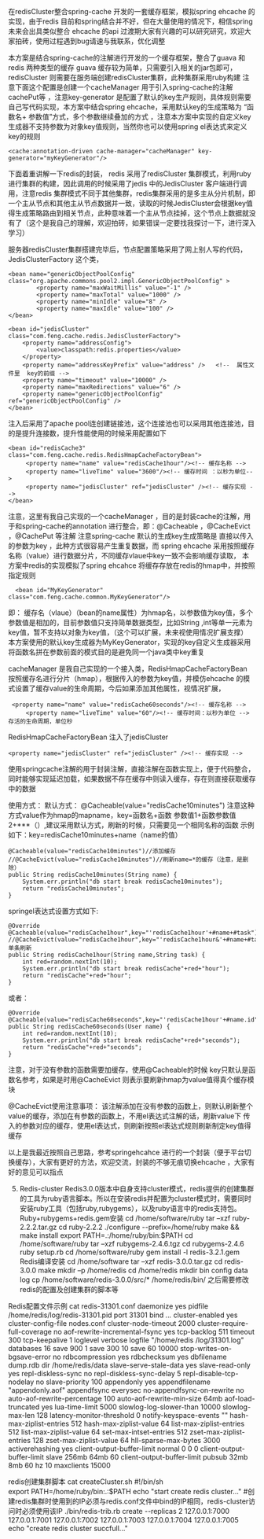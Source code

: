 ﻿
在redisCluster整合spring-cache 开发的一套缓存框架，模拟spring ehcache 的实现，由于redis 目前和spring结合并不好，但在大量使用的情况下，相信spring 未来会出具类似整合 ehcache 的api 过渡期大家有兴趣的可以研究研究，欢迎大家拍砖，使用过程遇到bug请速与我联系，优化调整

本方案是结合spring-cache的注解进行开发的一个缓存框架，整合了guava 和redis 两种类型的缓存 guava 缓存较为简单，只需要引入相关的jar包即可，redisCluster 则需要在服务端创建redisCluster集群，此种集群采用ruby构建
注意下面这个配置是创建一个cacheManager 用于引入spring-cache的注解 cachePut等 ，注意key-generator 是配置了默认的key生产规则，具体规则需要自己写代码实现，本方案中结合spring ehcache，采用默认key的生成策略为 “函数名+ 参数值”方式，多个参数继续叠加的方式 ，注意本方案中实现的自定义key生成器不支持参数为对象key值规则，当然你也可以使用spring el表达式来定义key的规则

	<cache:annotation-driven cache-manager="cacheManager" key-generator="myKeyGenerator"/> 

 
 
下面着重讲解一下redis的封装，
redis 采用了redisCluster 集群模式，利用ruby进行集群的构建，因此调用的时候采用了jedis 中的JedisCluster 客户端进行调用，注意redis 集群模式不同于其他集群，redis集群采用的是多主从分片机制，即一个主从节点和其他主从节点数据并一致，读取的时候JedisCluster会根据key值得生成策略路由到相关节点，此种意味着一个主从节点挂掉，这个节点上数据就没有了（这个是我自己的理解，欢迎拍砖，如果错误一定要找我探讨一下，进行深入学习）

服务器redisCluster集群搭建完毕后，节点配置策略采用了网上别人写的代码，JedisClusterFactory 这个类，

	<bean name="genericObjectPoolConfig" class="org.apache.commons.pool2.impl.GenericObjectPoolConfig" >  
	        <property name="maxWaitMillis" value="-1" />  
	        <property name="maxTotal" value="1000" />  
	        <property name="minIdle" value="8" />  
	        <property name="maxIdle" value="100" />  
	</bean>  
	  
	<bean id="jedisCluster" class="com.feng.cache.redis.JedisClusterFactory">  
	    <property name="addressConfig">  
	        <value>classpath:redis.properties</value>  
	    </property>  
	    <property name="addressKeyPrefix" value="address" />   <!--  属性文件里  key的前缀 -->    
	    <property name="timeout" value="10000" />  
	    <property name="maxRedirections" value="6" />  
	    <property name="genericObjectPoolConfig" ref="genericObjectPoolConfig" />  
	</bean>  
	
注入后采用了apache pool连创建链接池，这个连接池也可以采用其他连接池，目的是提升连接数，提升性能使用的时候采用配置如下

<!-- redis缓存1小时-->

    <bean id="redisCache3" class="com.feng.cache.redis.RedisHmapCacheFactoryBean">
		 <property name="name" value="redisCache1hour"/><!-- 缓存名称 -->
		 <property name="liveTime" value="3600"/><!-- 缓存时间 ：以秒为单位-->
    	 <property name="jedisCluster" ref="jedisCluster" /><!-- 缓存实现 -->
    </bean>	 
    
   注意，这里有我自己实现的一个cacheManager ，目的是封装cache的注解，用于和spring-cache的annotation 进行整合，即：@Cacheable ，@CacheEvict ，@CachePut 等注解
    注意spring-cache 默认的生成key生成策略是 直接以传入的参数为key ，此种方式很容易产生重复数据，而  spring ehcache 采用按照缓存名称（value）进行数据分片，不同缓存vlaue中key一致不会影响缓存读取，
    本方案中redis的实现模拟了spring ehcahce 将缓存存放在redis的hmap中，并按照指定规则
    
      <bean id="MyKeyGenerator" class="com.feng.cache.common.MyKeyGenerator"/> 
   即： 缓存名（vlaue）（bean的name属性）为hmap名，以参数值为key值，多个参数值是相加的，目前参数值只支持简单数据类型，比如String ,int等单一元素为key值，暂不支持以对象为key值，（这个可以扩展，未来视使用情况扩展支撑）
   本方案使用的默认key生成器为MyKeyGenerator，实现的key自定义生成器采用将函数名拼在参数前面的模式目的是避免同一个java类中key重复
    
cacheManager 是我自己实现的一个接入类，RedisHmapCacheFactoryBean 按照缓存名进行分片（hmap），根据传入的参数为key值，并模仿ehcache 的模式设置了缓存value的生命周期，今后如果添加其他属性，视情况扩展，

     <property name="name" value="redisCache60seconds"/><!-- 缓存名称 -->
		 <property name="liveTime" value="60"/><!-- 缓存时间：以秒为单位 -->  存活的生命周期，单位秒
	
RedisHmapCacheFactoryBean 注入了jedisCluster

	<property name="jedisCluster" ref="jedisCluster" /><!-- 缓存实现 --> 

使用springcache注解的用于封装注解，直接注解在函数实现上，便于代码整合，同时能够实现延迟加载，如果数据不存在缓存中则读入缓存，存在则直接获取缓存中的数据

使用方式：
默认方式：
@Cacheable(value="redisCache10minutes") 
 注意这种方式value作为hmap的mapname，key=函数名+函数 参数值1+函数参数值2+***（）,建议采用默认方式，刷新的时候，只需要见一个相同名称的函数
示例如下：key=redisCache10minutes+name（name的值）

	@Cacheable(value="redisCache10minutes")//添加缓存
	//@CacheEvict(value="redisCache10minutes")//刷新name=*的缓存（注意，是删除）
	public String redisCache10minutes(String name) {
		System.err.println("db start break redisCache10minutes");
		return "redisCache10minutes";
	} 

 
springel表达式设置方式如下:


	@Override
	@Cacheable(value="redisCache1hour",key="'redisCache1hour'+#name+#task")
	//@CacheEvict(value="redisCache1hour",key="'redisCache1hour&'+#name+#task")//单条刷新
	public String redisCache1hour(String name,String task) {
		int red=random.nextInt(10);
		System.err.println("db start break redisCache"+red+"hour");
		return "redisCache"+red+"hour";
	}
	
或者：

	@Override
	@Cacheable(value="redisCache60seconds",key="'redisCache1hour'+#name.id")
	public String redisCache60seconds(User name) {
		int red=random.nextInt(10);
		System.err.println("db start break redisCache"+red+"seconds");
		return "redisCache"+red+"seconds";
	}
注意，对于没有参数的函数需要加缓存，使用@Cacheable的时候 key只默认是函数名参考，如果是时用@CacheEvict 则表示要刷新hmap为value值得真个缓存模块
	

@CacheEvict使用注意事项：
该注解添加在没有参数的函数上，则默认刷新整个value的缓存，添加在有参数的函数上，不用el表达式注解的话，刷新value下 传入的参数对应的缓存，使用el表达式，则刷新按照el表达式规则刷新制定key值得缓存
	
以上是我最近按照自己思路，参考springehcahce 进行的一个封装（便于平台切换缓存），大家有更好的方法，欢迎交流，封装的不够无痕切换ehcache ，大家有好的意见可以指点






5.	Redis-cluster
Redis3.0.0版本中自身支持cluster模式，redis提供的创建集群的工具为ruby语言脚本。所以在安装redis并配置为cluster模式时，需要同时安装ruby工具（包括ruby,rubygems），以及ruby语言中的redis支持包。
Ruby+rubygems+redis.gem安装
cd /home/software/ruby
tar –xzf ruby-2.2.2.tar.gz
cd ruby-2.2.2
./configure --prefix=/home/ruby
make && make install
export PATH=.:/home/ruby/bin:$PATH
cd /home/software/ruby
tar –xzf rubygems-2.4.6.tgz
cd rubygems-2.4.6
ruby setup.rb
cd /home/software/ruby
gem install -l redis-3.2.1.gem
Redis编译安装
cd /home/software
tar –xzf redis-3.0.0.tar.gz
cd redis-3.0.0
make
mkdir –p /home/redis
cd /home/redis
mkdir bin config data log
cp /home/software/redis-3.0.0/src/* /home/redis/bin/
之后需要修改redis的配置及创建集群的脚本等

Redis配置文件示例
cat redis-31301.conf
daemonize yes
pidfile /home/redis/log/redis-31301.pid
port 31301
bind *.*.*.*
cluster-enabled yes
cluster-config-file nodes.conf
cluster-node-timeout 2000
cluster-require-full-coverage no
aof-rewrite-incremental-fsync yes
tcp-backlog 511
timeout 300
tcp-keepalive 1
loglevel verbose
logfile "/home/redis /log/31301.log"
databases 16
save 900 1
save 300 10
save 60 10000
stop-writes-on-bgsave-error no
rdbcompression yes
rdbchecksum yes
dbfilename dump.rdb
dir /home/redis/data
slave-serve-stale-data yes
slave-read-only yes
repl-diskless-sync no
repl-diskless-sync-delay 5
repl-disable-tcp-nodelay no
slave-priority 100
appendonly yes
appendfilename "appendonly.aof"
appendfsync everysec
no-appendfsync-on-rewrite no
auto-aof-rewrite-percentage 100
auto-aof-rewrite-min-size 64mb
aof-load-truncated yes
lua-time-limit 5000
slowlog-log-slower-than 10000
slowlog-max-len 128
latency-monitor-threshold 0
notify-keyspace-events ""
hash-max-ziplist-entries 512
hash-max-ziplist-value 64
list-max-ziplist-entries 512
list-max-ziplist-value 64
set-max-intset-entries 512
zset-max-ziplist-entries 128
zset-max-ziplist-value 64
hll-sparse-max-bytes 3000
activerehashing yes
client-output-buffer-limit normal 0 0 0
client-output-buffer-limit slave 256mb 64mb 60
client-output-buffer-limit pubsub 32mb 8mb 60
hz 10
maxclients 15000


redis创建集群脚本
cat createCluster.sh 
#!/bin/sh  
export PATH=/home/ruby/bin:.:$PATH
echo "start create redis cluster..."
#创建redis集群时使用到的IP必须与redis.conf文件中bind的IP相同，redis-cluster访问时必须使用该IP
./bin/redis-trib.rb create --replicas 2 127.0.0.1:7000 127.0.0.1:7001 127.0.0.1:7002 127.0.0.1:7003 127.0.0.1:7004 127.0.0.1:7005 
echo "create redis cluster succfull..."



